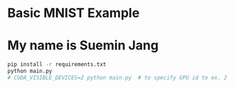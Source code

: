 # Basic MNIST Example
# My name is Suemin Jang
```bash
pip install -r requirements.txt
python main.py
# CUDA_VISIBLE_DEVICES=2 python main.py  # to specify GPU id to ex. 2
```
